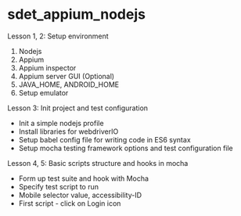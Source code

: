# sdet_appium_nodejs

Lesson 1, 2: Setup environment
1. Nodejs
2. Appium
3. Appium inspector
4. Appium server GUI (Optional)
5. JAVA_HOME, ANDROID_HOME
6. Setup emulator

Lesson 3:  Init project and test configuration
* Init a simple nodejs profile
* Install libraries for webdriverIO
* Setup babel config file for writing code in ES6 syntax
* Setup mocha testing framework options and test configuration file

Lesson 4, 5: Basic scripts structure and hooks in mocha

* Form up test suite and hook with Mocha
* Specify test script to run
* Mobile selector value, accessibility-ID
* First script - click on Login icon

